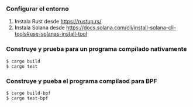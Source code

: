 ### Configurar el entorno
1. Instala Rust desde https://rustup.rs/
2. Instala Solana desde https://docs.solana.com/cli/install-solana-cli-tools#use-solanas-install-tool

### Construye y prueba para un programa compilado nativamente
```
$ cargo build
$ cargo test
```

### Construye y pueba el programa compilaod para BPF
```
$ cargo build-bpf
$ cargo test-bpf
```
